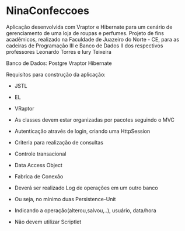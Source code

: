 NinaConfeccoes
==============

Aplicação desenvolvida com Vraptor e Hibernate para um cenário de gerenciamento de uma loja de roupas e perfumes. Projeto de fins acadêmicos, realizado na Faculdade de Juazeiro do Norte - CE, para as cadeiras de Programação III e Banco de Dados II dos respectivos professores Leonardo Torres e Iury Teixeira

Banco de Dados: Postgre
Vraptor
Hibernate


Requisítos para construção da aplicação:
 - JSTL
- EL
- VRaptor
- As classes devem estar organizadas por pacotes seguindo o MVC
- Autenticação através de login, criando uma HttpSession
- Criteria para realização de consultas
- Controle transacional
- Data Access Object
- Fabrica de Conexão
- Deverá ser realizado Log de operações em um outro banco
- Ou seja, no mínimo duas Persistence-Unit
- Indicando a operação(alterou,salvou,..), usuário, data/hora

- Não devem utilizar Scriptlet
